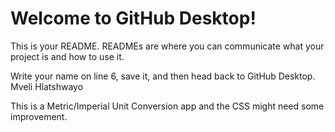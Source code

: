 # Welcome to GitHub Desktop!

This is your README. READMEs are where you can communicate what your project is and how to use it.

Write your name on line 6, save it, and then head back to GitHub Desktop.
Mveli Hlatshwayo

This is a Metric/Imperial Unit Conversion app and the CSS might need some improvement.
